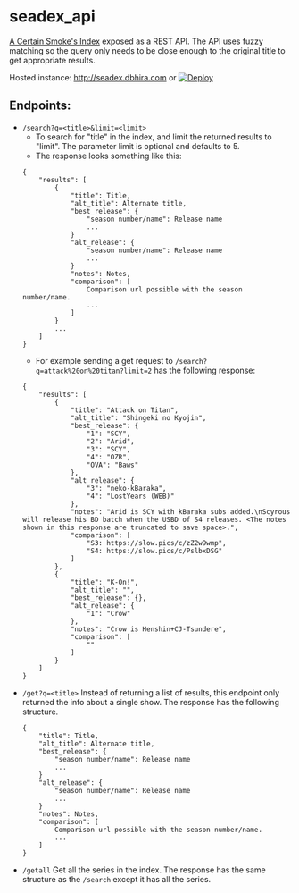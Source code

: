 # seadex_api
[A Certain Smoke's Index](https://releases.moe) exposed as a REST API. The API uses fuzzy matching so the query only needs to be close enough to the original title to get appropriate results.

Hosted instance: http://seadex.dbhira.com or
[![Deploy](https://www.herokucdn.com/deploy/button.svg)](https://heroku.com/deploy?template=https://github.com/DhanrajHira/seadex_api)

## Endpoints:
-  `/search?q=<title>&limit=<limit>`
    - To search for "title" in the index, and limit the returned results to "limit". The parameter limit is optional and defaults to 5.
    - The response looks something like this:
    ``` 
    {
        "results": [
            {
                "title": Title,
                "alt_title": Alternate title,
                "best_release": {
                    "season number/name": Release name
                    ...
                }
                "alt_release": {
                    "season number/name": Release name
                    ...
                }
                "notes": Notes,
                "comparison": [
                    Comparison url possible with the season number/name.
                    ...
                ]
            }
            ...
        ]
    }
    ```
    - For example sending a get request to `/search?q=attack%20on%20titan?limit=2` has the following response:
    ```
    {
        "results": [
            {
                "title": "Attack on Titan",
                "alt_title": "Shingeki no Kyojin",
                "best_release": {
                    "1": "SCY",
                    "2": "Arid",
                    "3": "SCY",
                    "4": "OZR",
                    "OVA": "Baws"
                },
                "alt_release": {
                    "3": "neko-kBaraka",
                    "4": "LostYears (WEB)"
                },
                "notes": "Arid is SCY with kBaraka subs added.\nScyrous will release his BD batch when the USBD of S4 releases. <The notes shown in this response are truncated to save space>.",
                "comparison": [
                    "S3: https://slow.pics/c/zZ2w9wmp",
                    "S4: https://slow.pics/c/PslbxDSG"
                ]
            },
            {
                "title": "K-On!",
                "alt_title": "",
                "best_release": {},
                "alt_release": {
                    "1": "Crow"
                },
                "notes": "Crow is Henshin+CJ-Tsundere",
                "comparison": [
                    ""
                ]
            }
        ]
    }
    ```
-  `/get?q=<title>` Instead of returning a list of results, this endpoint only returned the info about a single show. The response has the following structure.
    ```
    {
        "title": Title,
        "alt_title": Alternate title,
        "best_release": {
            "season number/name": Release name
            ...
        }
        "alt_release": {
            "season number/name": Release name
            ...
        }
        "notes": Notes,
        "comparison": [
            Comparison url possible with the season number/name.
            ...
        ]
    }
    ```
-   `/getall` Get all the series in the index. The response has the same structure as the `/search` except it has all the series.